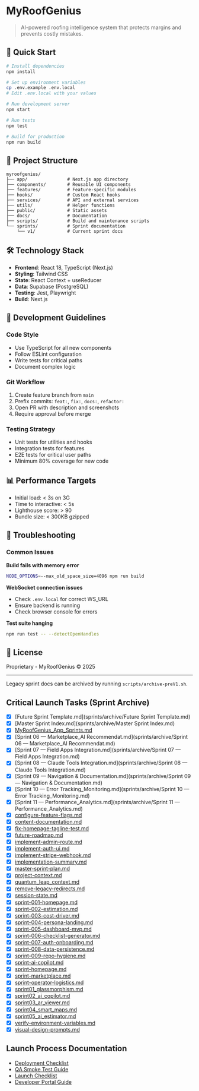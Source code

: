 # MyRoofGenius

> AI-powered roofing intelligence system that protects margins and prevents costly mistakes.

## 🚀 Quick Start

```bash
# Install dependencies
npm install

# Set up environment variables
cp .env.example .env.local
# Edit .env.local with your values

# Run development server
npm start

# Run tests
npm test

# Build for production
npm run build
```

## 📁 Project Structure

```
myroofgenius/
├── app/               # Next.js app directory
├── components/        # Reusable UI components
├── features/          # Feature-specific modules
├── hooks/             # Custom React hooks
├── services/          # API and external services
├── utils/             # Helper functions
├── public/            # Static assets
├── docs/              # Documentation
├── scripts/           # Build and maintenance scripts
└── sprints/           # Sprint documentation
    └── v1/            # Current sprint docs
```

## 🛠️ Technology Stack

- **Frontend**: React 18, TypeScript (Next.js)
- **Styling**: Tailwind CSS
- **State**: React Context + useReducer
- **Data**: Supabase (PostgreSQL)
- **Testing**: Jest, Playwright
- **Build**: Next.js

## 🔧 Development Guidelines

### Code Style
- Use TypeScript for all new components
- Follow ESLint configuration
- Write tests for critical paths
- Document complex logic

### Git Workflow
1. Create feature branch from `main`
2. Prefix commits: `feat:`, `fix:`, `docs:`, `refactor:`
3. Open PR with description and screenshots
4. Require approval before merge

### Testing Strategy
- Unit tests for utilities and hooks
- Integration tests for features
- E2E tests for critical user paths
- Minimum 80% coverage for new code

## 📊 Performance Targets
- Initial load: < 3s on 3G
- Time to interactive: < 5s
- Lighthouse score: > 90
- Bundle size: < 300KB gzipped

## 🚨 Troubleshooting

### Common Issues

**Build fails with memory error**
```bash
NODE_OPTIONS=--max_old_space_size=4096 npm run build
```

**WebSocket connection issues**
- Check `.env.local` for correct WS_URL
- Ensure backend is running
- Check browser console for errors

**Test suite hanging**
```bash
npm run test -- --detectOpenHandles
```

## 📝 License

Proprietary - MyRoofGenius © 2025

---
Legacy sprint docs can be archived by running `scripts/archive-preV1.sh`.

## Critical Launch Tasks (Sprint Archive)

- [x] [Future Sprint Template.md](sprints\/archive\/Future Sprint Template.md)
- [x] [Master Sprint Index.md](sprints\/archive\/Master Sprint Index.md)
- [x] [MyRoofGenius_App_Sprints.md](sprints\/archive\/MyRoofGenius_App_Sprints.md)
- [x] [Sprint 06 — Marketplace_AI Recommendat.md](sprints\/archive\/Sprint 06 — Marketplace_AI Recommendat.md)
- [x] [Sprint 07 — Field Apps Integration.md](sprints\/archive\/Sprint 07 — Field Apps Integration.md)
- [x] [Sprint 08 — Claude Tools Integration.md](sprints\/archive\/Sprint 08 — Claude Tools Integration.md)
- [x] [Sprint 09 — Navigation & Documentation.md](sprints\/archive\/Sprint 09 — Navigation & Documentation.md)
- [x] [Sprint 10 — Error Tracking_Monitoring.md](sprints\/archive\/Sprint 10 — Error Tracking_Monitoring.md)
- [x] [Sprint 11 — Performance_Analytics.md](sprints\/archive\/Sprint 11 — Performance_Analytics.md)
- [x] [configure-feature-flags.md](sprints\/archive\/configure-feature-flags.md)
- [x] [content-documentation.md](sprints\/archive\/content-documentation.md)
- [x] [fix-homepage-tagline-test.md](sprints\/archive\/fix-homepage-tagline-test.md)
- [x] [future-roadmap.md](sprints\/archive\/future-roadmap.md)
- [x] [implement-admin-route.md](sprints\/archive\/implement-admin-route.md)
- [x] [implement-auth-ui.md](sprints\/archive\/implement-auth-ui.md)
- [x] [implement-stripe-webhook.md](sprints\/archive\/implement-stripe-webhook.md)
- [x] [implementation-summary.md](sprints\/archive\/implementation-summary.md)
- [x] [master-sprint-plan.md](sprints\/archive\/master-sprint-plan.md)
- [x] [project-context.md](sprints\/archive\/project-context.md)
- [x] [quantum_leap_context.md](sprints\/archive\/quantum_leap_context.md)
- [x] [remove-legacy-redirects.md](sprints\/archive\/remove-legacy-redirects.md)
- [x] [session-state.md](sprints\/archive\/session-state.md)
- [x] [sprint-001-homepage.md](sprints\/archive\/sprint-001-homepage.md)
- [x] [sprint-002-estimation.md](sprints\/archive\/sprint-002-estimation.md)
- [x] [sprint-003-cost-driver.md](sprints\/archive\/sprint-003-cost-driver.md)
- [x] [sprint-004-persona-landing.md](sprints\/archive\/sprint-004-persona-landing.md)
- [x] [sprint-005-dashboard-mvp.md](sprints\/archive\/sprint-005-dashboard-mvp.md)
- [x] [sprint-006-checklist-generator.md](sprints\/archive\/sprint-006-checklist-generator.md)
- [x] [sprint-007-auth-onboarding.md](sprints\/archive\/sprint-007-auth-onboarding.md)
- [x] [sprint-008-data-persistence.md](sprints\/archive\/sprint-008-data-persistence.md)
- [x] [sprint-009-repo-hygiene.md](sprints\/archive\/sprint-009-repo-hygiene.md)
- [x] [sprint-ai-copilot.md](sprints\/archive\/sprint-ai-copilot.md)
- [x] [sprint-homepage.md](sprints\/archive\/sprint-homepage.md)
- [x] [sprint-marketplace.md](sprints\/archive\/sprint-marketplace.md)
- [x] [sprint-operator-logistics.md](sprints\/archive\/sprint-operator-logistics.md)
- [x] [sprint01_glassmorphism.md](sprints\/archive\/sprint01_glassmorphism.md)
- [x] [sprint02_ai_copilot.md](sprints\/archive\/sprint02_ai_copilot.md)
- [x] [sprint03_ar_viewer.md](sprints\/archive\/sprint03_ar_viewer.md)
- [x] [sprint04_smart_maps.md](sprints\/archive\/sprint04_smart_maps.md)
- [x] [sprint05_ai_estimator.md](sprints\/archive\/sprint05_ai_estimator.md)
- [x] [verify-environment-variables.md](sprints\/archive\/verify-environment-variables.md)
- [x] [visual-design-prompts.md](sprints\/archive\/visual-design-prompts.md)

## Launch Process Documentation
- [Deployment Checklist](docs/launch/production-deployment-checklist.md)
- [QA Smoke Test Guide](docs/launch/production-qa-smoke-test.md)
- [Launch Checklist](docs/launch/launch-checklist.md)
- [Developer Portal Guide](docs/DEVELOPER_PORTAL.md)
